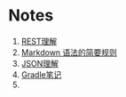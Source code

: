 # Notes
1. [REST理解](./0001REST理解.md)
2. [Markdown 语法的简要规则](./0002Markdown使用.md)
3. [JSON理解](./0003JSON理解.md)
4. [Gradle笔记](./0004Gradle笔记.md)
5. 